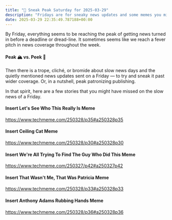 ```yaml
---
title: "🔮 Sneak Peak Saturday for 2025-03-29"
description: "Fridays are for sneaky news updates and some memes you might've missed!"
date: 2025-03-29 22:35:49.787188+00:00
---
```


<!-- buttondown-editor-mode: fancy --><p>By Friday, everything seems to be reaching the peak of getting news turned in before a deadline or dread-line. It sometimes seems like we reach a fever pitch in news coverage throughout the week.</p><h4>Peak 🏔️ vs. Peek 👀</h4><p>Then there is a trope, cliché, or bromide about slow news days and the quietly mentioned news updates sent on a Friday — to try and sneak it past wider coverage. Or, in a nutshell, peak patronizing publishing.</p><p>In that spirit, here are a few stories that you might have missed on the slow news of a Friday.</p><h4>Insert Let's See Who This Really Is Meme</h4><p><a target="_blank" rel="noopener noreferrer nofollow" href="https://www.techmeme.com/250328/p35#a250328p35">https://www.techmeme.com/250328/p35#a250328p35</a></p><h4>Insert Ceiling Cat Meme</h4><p><a target="_blank" rel="noopener noreferrer nofollow" href="https://www.techmeme.com/250328/p30#a250328p30">https://www.techmeme.com/250328/p30#a250328p30</a></p><h4>Insert We're All Trying To Find The Guy Who Did This Meme</h4><p><a target="_blank" rel="noopener noreferrer nofollow" href="https://www.techmeme.com/250327/p42#a250327p42">https://www.techmeme.com/250327/p42#a250327p42</a></p><h4>Insert That Wasn't Me, That Was Patricia Meme</h4><p><a target="_blank" rel="noopener noreferrer nofollow" href="https://www.techmeme.com/250328/p33#a250328p33">https://www.techmeme.com/250328/p33#a250328p33</a></p><h4>Insert Anthony Adams Rubbing Hands Meme</h4><p><a target="_blank" rel="noopener noreferrer nofollow" href="https://www.techmeme.com/250328/p36#a250328p36">https://www.techmeme.com/250328/p36#a250328p36</a></p>